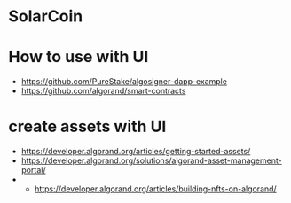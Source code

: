 # SolarCoin

# How to use with UI
- https://github.com/PureStake/algosigner-dapp-example 
- https://github.com/algorand/smart-contracts

# create assets with UI
- https://developer.algorand.org/articles/getting-started-assets/
- https://developer.algorand.org/solutions/algorand-asset-management-portal/
- - https://developer.algorand.org/articles/building-nfts-on-algorand/
